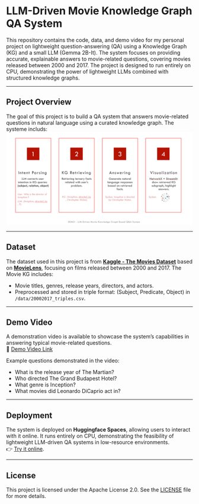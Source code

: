 # **LLM-Driven Movie Knowledge Graph QA System**

This repository contains the code, data, and demo video for my personal project on lightweight question-answering (QA) using a Knowledge Graph (KG) and a small LLM (Gemma 2B-It). The system focuses on providing accurate, explainable answers to movie-related questions, covering movies released between 2000 and 2017. The project is designed to run entirely on CPU, demonstrating the power of lightweight LLMs combined with structured knowledge graphs.

---

## **Project Overview**

The goal of this project is to build a QA system that answers movie-related questions in natural language using a curated knowledge graph. 
The systeme includs: 
![System Overview](./data/sys_overview.png)

---

## **Dataset**

The dataset used in this project is from [**Kaggle - The Movies Dataset**](https://www.kaggle.com/datasets/rounakbanik/the-movies-dataset) based on [**MovieLens**](https://grouplens.org/datasets/movielens/latest/), focusing on films released between 2000 and 2017. 
The Movie KG includes:
- Movie titles, genres, release years, directors, and actors.
- Preprocessed and stored in triple format: (Subject, Predicate, Object) in `/data/20002017_triples.csv`.

---

## **Demo Video**

A demonstration video is available to showcase the system’s capabilities in answering typical movie-related questions.  
🎥 [Demo Video Link](https://www.youtube.com/watch?v=qd1PL1texTk)

Example questions demonstrated in the video:
- What is the release year of The Martian?
- Who directed The Grand Budapest Hotel?
- What genre is Inception?
- What movies did Leonardo DiCaprio act in?

---

## **Deployment**

The system is deployed on **Huggingface Spaces**, allowing users to interact with it online. It runs entirely on CPU, demonstrating the feasibility of lightweight LLM-driven QA systems in low-resource environments.  
👉 [Try it online](https://huggingface.co/spaces/HappyOtter/LLM-Driven-Knowledge-Graph-QA-System).

---

## **License**

This project is licensed under the Apache License 2.0. See the [LICENSE](./LICENSE) file for more details.
